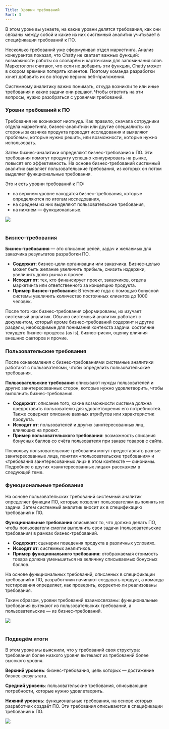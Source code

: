 ```yaml
---
Title: Уровни требований
Sort: 3
---
```


В этом уроке вы узнаете, на какие уровни делятся требования, как они связаны между собой и какие из них системный аналитик учитывает в спецификации требований к ПО.

Несколько требований уже сформуливал отдел маркетинга. Анализ конкурентов показал, что Chatty не хватает важных функций: возможности работы со словарём и карточками для запоминания слов. Маркетологи считают, что если не добавить эти функции, Chatty может в скором времени потерять клиентов. Поэтому команда разработки хочет добавить их во вторую версию веб-приложения.

Системному аналитику важно понимать, откуда возникли те или иные требования и какие задачи они решают. Чтобы ответить на эти вопросы, нужно разобраться с уровнями требований.

### Уровни требований к ПО

Требования не возникают ниоткуда. Как правило, сначала сотрудники отдела маркетинга, бизнес-аналитики или другие специалисты со стороны заказчика продукта проводят исследования и выявляют проблемы, которые нужно решить, или возможности, которые нужно использовать.

Затем бизнес-аналитики определяют бизнес-требования к ПО. Эти требования помогут продукту успешно конкурировать на рынке, повысят его эффективность. На основе бизнес-требований системный аналитик выявляет пользовательские требования, из которых он потом выделяет функциональные требования.

Это и есть уровни требований к ПО: 
- на верхнем уровне находятся бизнес-требования, которые определяются по итогам исследования,
- на среднем из них выделяют пользовательские требования,
- на нижнем — функциональные.

<img src="%base_url%/images/S2-T2-sketches001-06_1658168885.png"/>
<br><br>

### Бизнес-требования

**Бизнес-требования** — это описание целей, задач и желаемых для заказчика результатов разработки ПО.
- **Содержат**: бизнес-цели организации или заказчика. Бизнес-целью может быть желание увеличить прибыль, снизить издержки, увеличить долю рынка и прочее.
- **Исходят от**: тех, кто финансирует проект, заказчиков, отдела маркетинга или ответственного за концепцию продукта.
- **Пример бизнес-требования**: В течение года с помощью бонусной системы увеличить количество постоянных клиентов до 1000 человек.

После того как бизнес-требования сформированы, их изучает системный аналитик. Обычно системный аналитик работает с документом, который кроме бизнес-требований содержит и другие разделы, необходимые для понимания контекста задачи: состояние текущего бизнес-процесса (as is), бизнес-риски, оценку влияния внешних факторов и прочие.

### Пользовательские требования

После ознакомления с бизнес-требованиями системные аналитики работают с пользователями, чтобы определить пользовательские требования.

**Пользовательские требования** описывают нужды пользователей и других заинтересованных сторон, которые нужно удовлетворить, чтобы выполнить бизнес-требования.
- **Содержат**: описание того, какие возможности система должна предоставить пользователю для удовлетворения его потребностей. Также содержат описание важных атрибутов или характеристик продукта.
- **Исходят от**: пользователей и других заинтересованных лиц, влияющих на проект.
- **Пример пользовательского требования**: возможность списания бонусных баллов со счёта пользователя при заказе товаров с сайта.

Поскольку пользовательские требования могут предоставлять разные заинтересованные лица, понятия «пользовательские требования» и «требования заинтересованных лиц» в этом контексте — синонимы. Подробнее о других «заинтересованных лицах» расскажем в следующей теме.

### Функциональные требования

На основе пользовательских требований системный аналитик определяет функции ПО, которые позволят пользователям выполнять их задачи. Затем системный аналитик вносит их в спецификацию требований к ПО.

**Функциональные требования** описывают то, что должно делать ПО, чтобы пользователи смогли выполнить свои задачи (пользовательские требования) в рамках бизнес-требований.
- **Содержат:** сценарии поведения продукта в различных условиях.
- **Исходят от**: системных аналитиков.
- **Пример функционального требования**: отображаемая стоимость товара должна уменьшиться на величину списываемых бонусных баллов.

На основе функциональных требований, описанных в спецификации требований к ПО, разработчики начинают создавать продукт, а команда тестирования определяет, как проверить, корректно ли реализованы требования.

Таким образом, уровни требований взаимосвязаны: функциональные требования вытекают из пользовательских требований, а пользовательские — из бизнес-требований.

<img src="%base_url%/images/S2-T2-sketches001-07_1658171232.png"/>
<br><br>

### Подведём итоги

В этом уроке мы выяснили, что у требований своя структура: требования более низкого уровня вытекают из требований более высокого уровня.

**Верхний уровень**: бизнес-требования, цель которых — достижение бизнес-результата.

**Средний уровень**: пользовательские требования, описывающие потребности, которые нужно удовлетворить.

**Нижний уровень**: функциональные требования, на основе которых разработчик создаёт ПО. Эти требования описываются в спецификации требований к ПО.

<img src="%base_url%/images/S2-T2-sketches001-09_1658171507.png"/>
<br><br>

